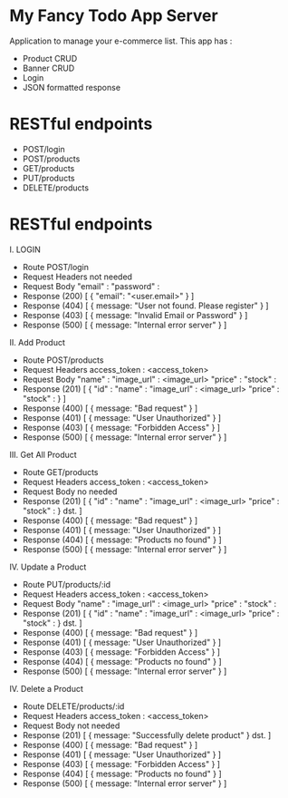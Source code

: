 # My Fancy Todo App Server
Application to manage your e-commerce list. This app has :
* Product CRUD
* Banner CRUD
* Login
* JSON formatted response

# RESTful endpoints
* POST/login      
* POST/products   
* GET/products    
* PUT/products    
* DELETE/products

# RESTful endpoints
I. LOGIN
  * Route 
    POST/login
  * Request Headers
    not needed
  * Request Body
    "email"     : <username>
    "password"  : <password>
  * Response (200)
    [
        {
            "email": "<user.email>"
        }
    ]
  * Response (404)
    [
        {
            message: "User not found. Please register"
        }
    ]
  * Response (403)
    [
        {
            message: "Invalid Email or Password"
        }
    ]
  * Response (500)
    [
        {
            message: "Internal error server"
        }
    ]

II. Add Product
  * Route 
    POST/products
  * Request Headers
    access_token : <access_token>
  * Request Body
    "name"          : <name>
    "image_url"     : <image_url>
    "price"         : <price>
    "stock"         : <stock>
  * Response (201)
    [
        {
            "id"            : <id>
            "name"          : <name>
            "image_url"     : <image_url>
            "price"         : <price>
            "stock"         : <stock>
        }
    ]
  * Response (400)
    [
        {
            message: "Bad request"
        }
    ]
  * Response (401)
    [
        {
            message: "User Unauthorized"
        }
    ]
  * Response (403)
    [
        {
            message: "Forbidden Access"
        }
    ]
  * Response (500)
    [
        {
            message: "Internal error server"
        }
    ]

III. Get All Product
  * Route 
    GET/products
  * Request Headers
    access_token : <access_token>
  * Request Body
    no needed
  * Response (201)
    [
        {
            "id"            : <id>
            "name"          : <name>
            "image_url"     : <image_url>
            "price"         : <price>
            "stock"         : <stock>
        }
        dst.
    ]
  * Response (400)
    [
        {
            message: "Bad request"
        }
    ]
  * Response (401)
    [
        {
            message: "User Unauthorized"
        }
    ]
  * Response (404)
    [
        {
            message: "Products no found"
        }
    ]
  * Response (500)
    [
        {
            message: "Internal error server"
        }
    ]

IV. Update a Product
  * Route 
    PUT/products/:id
  * Request Headers
    access_token : <access_token>
  * Request Body
    "name"          : <name>
    "image_url"     : <image_url>
    "price"         : <price>
    "stock"         : <stock>
  * Response (201)
    [
        {
            "id"            : <id>
            "name"          : <name>
            "image_url"     : <image_url>
            "price"         : <price>
            "stock"         : <stock>
        }
        dst.
    ]
  * Response (400)
    [
        {
            message: "Bad request"
        }
    ]
  * Response (401)
    [
        {
            message: "User Unauthorized"
        }
    ]
  * Response (403)
    [
        {
            message: "Forbidden Access"
        }
    ]
  * Response (404)
    [
        {
            message: "Products no found"
        }
    ]
  * Response (500)
    [
        {
            message: "Internal error server"
        }
    ]

IV. Delete a Product
  * Route 
    DELETE/products/:id
  * Request Headers
    access_token : <access_token>
  * Request Body
    not needed
  * Response (201)
    [
        {
            message: "Successfully delete product"
        }
        dst.
    ]
  * Response (400)
    [
        {
            message: "Bad request"
        }
    ]
  * Response (401)
    [
        {
            message: "User Unauthorized"
        }
    ]
  * Response (403)
    [
        {
            message: "Forbidden Access"
        }
    ]
  * Response (404)
    [
        {
            message: "Products no found"
        }
    ]
  * Response (500)
    [
        {
            message: "Internal error server"
        }
    ]

